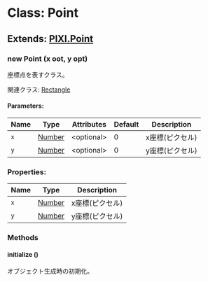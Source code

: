 # Class: Point

## Extends: [PIXI.Point](http://pixijs.download/release/docs/PIXI.Point.html)

### new Point (x oot, y opt)
座標点を表すクラス。

関連クラス: [Rectangle](Rectangle.md)

#### Parameters:

| Name | Type | Attributes | Default | Description |
| --- | --- | --- | --- | --- |
| `x` | [Number](Number.md) |&lt;optional&gt; | 0 | x座標(ピクセル) |
| `y` | [Number](Number.md) |&lt;optional&gt; | 0 | y座標(ピクセル) |

### Properties:

| Name | Type | Description |
| --- | --- | --- |
| `x` | [Number](Number.md) | x座標(ピクセル) |
| `y` | [Number](Number.md) | y座標(ピクセル) |


### Methods

#### initialize ()
オブジェクト生成時の初期化。


